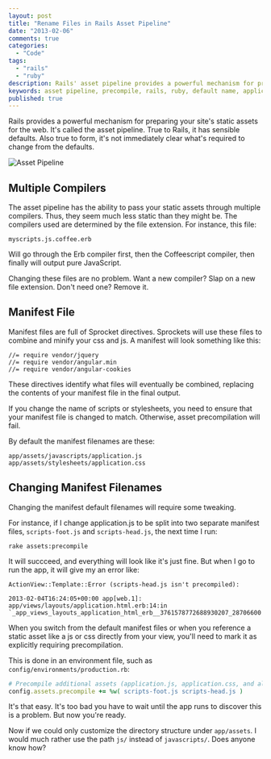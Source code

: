 ```yaml
---
layout: post
title: "Rename Files in Rails Asset Pipeline"
date: "2013-02-06"
comments: true
categories:
  - "Code"
tags:
  - "rails"
  - "ruby"
description: Rails' asset pipeline provides a powerful mechanism for preparing your static assets for the web.  There are defaults.  Learn how to change them.
keywords: asset pipeline, precompile, rails, ruby, default name, application.js, application.css
published: true
---
```


Rails provides a powerful mechanism for preparing your site's static assets for the web.  It's called the asset pipeline.  True to Rails, it has sensible defaults.  Also true to form, it's not immediately clear what's required to change from the defaults. 

![Asset Pipeline](http://i.imgur.com/HPJDXPB.jpg)

<!--more-->

## Multiple Compilers

The asset pipeline has the ability to pass your static assets through multiple compilers.  Thus, they seem much less static than they might be.  The compilers used are determined by the file extension.  For instance, this file:

```
myscripts.js.coffee.erb
```

Will go through the Erb compiler first, then the Coffeescript compiler, then finally will output pure JavaScript.

Changing these files are no problem.  Want a new compiler?  Slap on a new file extension.  Don't need one?  Remove it.

## Manifest File

Manifest files are full of Sprocket directives.  Sprockets will use these files to combine and minify your css and js.  A manifest will look something like this:

```
//= require vendor/jquery
//= require vendor/angular.min
//= require vendor/angular-cookies
```

These directives identify what files will eventually be combined, replacing the contents of your manifest file in the final output.

If you change the name of scripts or stylesheets, you need to ensure that your manifest file is changed to match.  Otherwise, asset precompilation will fail.

By default the manifest filenames are these:

```
app/assets/javascripts/application.js
app/assets/stylesheets/application.css
```

## Changing Manifest Filenames

Changing the manifest default filenames will require some tweaking.

For instance, if I change application.js to be split into two separate manifest files, `scripts-foot.js` and `scripts-head.js`, the next time I run:

```
rake assets:precompile
```

It will succceed, and everything will look like it's just fine.  But when I go to run the app, it will give my an error like:

```
ActionView::Template::Error (scripts-head.js isn't precompiled):

2013-02-04T16:24:05+00:00 app[web.1]: app/views/layouts/application.html.erb:14:in `_app_views_layouts_application_html_erb__3761578772688930207_28706600'
```

When you switch from the default manifest files or when you reference a static asset like a js or css directly from your view, you'll need to mark it as explicitly requiring precompilation.  

This is done in an environment file, such as `config/environments/production.rb`:

```ruby
# Precompile additional assets (application.js, application.css, and all non-JS/CSS are already added)
config.assets.precompile += %w( scripts-foot.js scripts-head.js )
```

It's that easy.  It's too bad you have to wait until the app runs to discover this is a problem.  But now you're ready.  

Now if we could only customize the directory structure under `app/assets`.  I would much rather use the path `js/` instead of `javascripts/`.  Does anyone know how?
